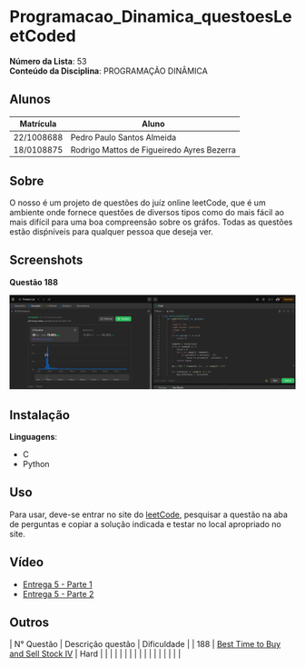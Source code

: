 # Programacao_Dinamica_questoesLeetCoded


**Número da Lista**: 53<br>
**Conteúdo da Disciplina**: PROGRAMAÇÃO DINÂMICA<br>

## Alunos
|Matrícula | Aluno |
| -- | -- |
| 22/1008688  |  Pedro Paulo Santos Almeida |
| 18/0108875  |  Rodrigo Mattos de Figueiredo Ayres Bezerra |

## Sobre 
O nosso é um projeto de questões do juíz online leetCode, que é um ambiente onde fornece questões de diversos tipos como do mais fácil ao mais difícil para uma boa compreensão sobre os gráfos. Todas as questões estão disṕníveis para qualquer pessoa que deseja ver. 

## Screenshots

**Questão 188**

![188](Questao-188/assents/188.png)

## Instalação 
**Linguagens**: 
- C<br>
- Python<br>


## Uso 
Para usar, deve-se entrar no site do [leetCode](https://leetcode.com/), pesquisar a questão na aba de perguntas e copiar a solução indicada e testar no local apropriado no site.

## Vídeo 

- [Entrega 5 - Parte 1]()
- [Entrega 5 - Parte 2]()

## Outros 
| N° Questão | Descrição questão | Dificuldade |
| 188 | [Best Time to Buy and Sell Stock IV](https://leetcode.com/problems/best-time-to-buy-and-sell-stock-iv/description/) | Hard |
|  | |  |
|  |  |  |
| |  |  |
|  | |  |
